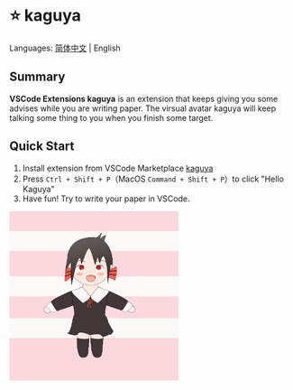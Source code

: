 # ⭐  kaguya

Languages: [简体中文](https://github.com/gdxz123/vscode_extension_kaguya/blob/master/README_zh.md) | English

## Summary

**VSCode Extensions kaguya** is an extension that keeps giving you some advises while you are writing paper. The virsual avatar kaguya will keep talking some thing to you when you finish some target.

## Quick Start

1. Install extension from VSCode Marketplace [kaguya](https://marketplace.visualstudio.com/items?itemName=Petter8D.kaguya)
2. Press `Ctrl + Shift + P`（MacOS `Command + Shift + P`）to click "Hello Kaguya"
6. Have fun! Try to write your paper in VSCode.





<img src="https://github.com/gdxz123/vscode_extension_kaguya/blob/master/kaguya.png?raw=true" width=300 height=300>